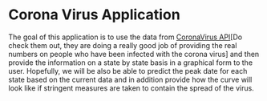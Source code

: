 # Corona Virus Application

The goal of this application is to use the data from [CoronaVirus API](http://coronavirusapi.com)[Do check them out, they are doing a really good job of providing the real numbers on people who have been infected with the corona virus] and then provide the information on a state by state basis in a graphical form to the user. Hopefully, we will be also be able to predict the peak date for each state based on the current data and in addition provide how the curve will look like if stringent measures are taken to contain the spread of the virus.
